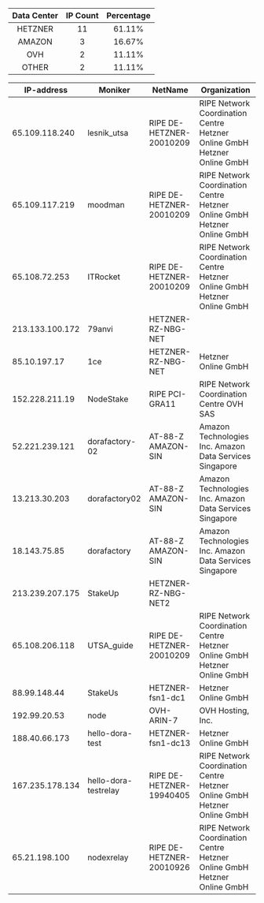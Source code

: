 | Data Center | IP Count | Percentage |
|:------------:|:--------:|:-----------:|
| HETZNER | 11 | 61.11% |
| AMAZON | 3 | 16.67% |
| OVH | 2 | 11.11% |
| OTHER | 2 | 11.11% |

<!-- START_TABLE -->
| IP-address | Moniker | NetName | Organization |
|-------------|-------------|-------------|-------------|
| 65.109.118.240 | lesnik_utsa | RIPE DE-HETZNER-20010209 | RIPE Network Coordination Centre Hetzner Online GmbH Hetzner Online GmbH |
| 65.109.117.219 | moodman | RIPE DE-HETZNER-20010209 | RIPE Network Coordination Centre Hetzner Online GmbH Hetzner Online GmbH |
| 65.108.72.253 | ITRocket | RIPE DE-HETZNER-20010209 | RIPE Network Coordination Centre Hetzner Online GmbH Hetzner Online GmbH |
| 213.133.100.172 | 79anvi | HETZNER-RZ-NBG-NET |  |
| 85.10.197.17 | 1ce | HETZNER-RZ-NBG-NET | Hetzner Online GmbH |
| 152.228.211.19 | NodeStake | RIPE PCI-GRA11 | RIPE Network Coordination Centre OVH SAS |
| 52.221.239.121 | dorafactory-02 | AT-88-Z AMAZON-SIN | Amazon Technologies Inc. Amazon Data Services Singapore |
| 13.213.30.203 | dorafactory02 | AT-88-Z AMAZON-SIN | Amazon Technologies Inc. Amazon Data Services Singapore |
| 18.143.75.85 | dorafactory | AT-88-Z AMAZON-SIN | Amazon Technologies Inc. Amazon Data Services Singapore |
| 213.239.207.175 | StakeUp | HETZNER-RZ-NBG-NET2 |  |
| 65.108.206.118 | UTSA_guide | RIPE DE-HETZNER-20010209 | RIPE Network Coordination Centre Hetzner Online GmbH Hetzner Online GmbH |
| 88.99.148.44 | StakeUs | HETZNER-fsn1-dc1 | Hetzner Online GmbH |
| 192.99.20.53 | node | OVH-ARIN-7 | OVH Hosting, Inc. |
| 188.40.66.173 | hello-dora-test | HETZNER-fsn1-dc13 | Hetzner Online GmbH |
| 167.235.178.134 | hello-dora-testrelay | RIPE DE-HETZNER-19940405 | RIPE Network Coordination Centre Hetzner Online GmbH Hetzner Online GmbH |
| 65.21.198.100 | nodexrelay | RIPE DE-HETZNER-20010926 | RIPE Network Coordination Centre Hetzner Online GmbH Hetzner Online GmbH |

<!-- END_TABLE -->